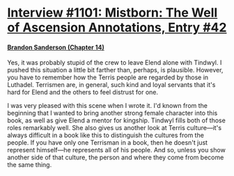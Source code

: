 # [Interview #1101: Mistborn: The Well of Ascension Annotations, Entry #42](https://www.theoryland.com/intvmain.php?i=1101#42)

#### [Brandon Sanderson (Chapter 14)](http://brandonsanderson.com/annotation-mistborn-2-chapter-fourteen/)

Yes, it was probably stupid of the crew to leave Elend alone with Tindwyl. I pushed this situation a little bit farther than, perhaps, is plausible. However, you have to remember how the Terris people are regarded by those in Luthadel. Terrismen are, in general, such kind and loyal servants that it's hard for Elend and the others to feel distrust for one.

I was very pleased with this scene when I wrote it. I'd known from the beginning that I wanted to bring another strong female character into this book, as well as give Elend a mentor for kingship. Tindwyl fills both of those roles remarkably well. She also gives us another look at Terris culture—it's always difficult in a book like this to distinguish the cultures from the people. If you have only one Terrisman in a book, then he doesn't just represent himself—he represents all of his people. And so, unless you show another side of that culture, the person and where they come from become the same thing.

